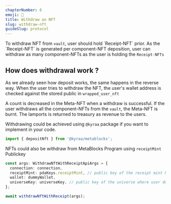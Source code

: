 ```yaml
---
chapterNumber: 6
emoji: 🚨
title: Withdraw an NFT
slug: withdraw-nft
guideSlug: protocol
---
```


To withdraw NFT from `vault`, user should hold \`Receipt-NFT\` prior. As the \`Receipt-NFT\` is generated per component-NFT deposition, user can withdraw as many component-NFTs as the user is holding the `Receipt-NFTs`


## How does withdrawal work ? 

As we already seen how deposit works, the same happens in the reverse way. When the user tries to withdraw the NFT, the user's wallet address is checked against the stored public in `wrapped_user_nft`

A count is decreased in the Meta-NFT when a withdraw is successful. If the user withdraws all the component-NFTs from the `vault`, the Meta-NFT is burnt. 
The lamports is returned to treasury as revenue to the users.

Withdrawing could be achieved using `@kyraa` package if you want to implement in your code.

```typescript
import { depositNft } from '@kyraa/metablocks';
```

NFTs could also be withdraw from MetaBlocks Program using `receiptMint` Publickey

```typescript
const args: WithdrawNftWithReceiptApiArgs = {
  connection: connection,
  receiptMint: pdaKeys.receiptMint, // public key of the receipt mint NFT
  wallet: dummyWallet,
  universeKey: universeKey, // public key of the universe where user deposited NFT
};

await withdrawNftWithReceipt(args);
```

